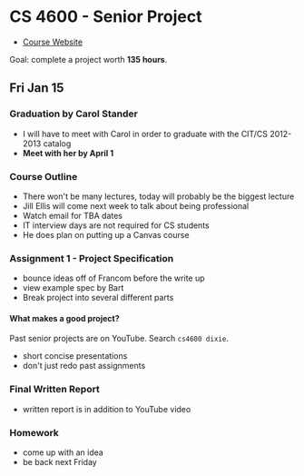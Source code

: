 # CS 4600 - Senior Project

* [Course Website](http://cit.dixie.edu/cs/4600/)

Goal: complete a project worth **135 hours**.

## Fri Jan 15

### Graduation by Carol Stander

* I will have to meet with Carol in order to graduate with the CIT/CS 2012-2013 catalog
* **Meet with her by April 1**

### Course Outline

* There won't be many lectures, today will probably be the biggest lecture
* Jill Ellis will come next week to talk about being professional
* Watch email for TBA dates
* IT interview days are not required for CS students
* He does plan on putting up a Canvas course

### Assignment 1 - Project Specification

* bounce ideas off of Francom before the write up
* view example spec by Bart
* Break project into several different parts

#### What makes a good project?

Past senior projects are on YouTube. Search `cs4600 dixie`.

* short concise presentations
* don't just redo past assignments

### Final Written Report

* written report is in addition to YouTube video

### Homework

* come up with an idea
* be back next Friday
